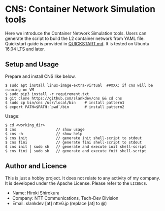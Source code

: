 
# CNS: Container Network Simulation tools

Here we introduce the Container Network Simulation tools.
Users can generate the script to build
the L2 container network from YAML file.
Quickstart guide is provided in [QUICKSTART.md](QUICKSTART.md).
It is tested on Ubuntu 16.04 LTS and later.

## Setup and Usage

Prepare and install CNS like below.
```
$ sudo apt install linux-image-extra-virtual  ##XXX: if cns will be running on VM
$ sudo pip3 install -r requirement.txt
$ git clone https://github.com/slankdev/cns && cd cns
$ sudo cp bin/cns /usr/local/bin    # install pattern1
$ export PATH=$PATH:`pwd`/bin       # install pattern2
```

Usage:
```
$ cd <working_dir>
$ cns                  // show usage
$ cns -h               // show help
$ cns init             // generate init shell-script to stdout
$ cns fini             // generate fini shell-script to stdout
$ cns init | sudo sh   // generate and execute init shell-script
$ cns fini | sudo sh   // generate and execute fnit shell-script
```

## Author and Licence

This is just a hobby project. It does not relate to any activity of my company.
It is developed under the Apache License. Please refer to the `LICENCE`.

- Name: Hiroki Shirokura
- Company: NTT Communications, Tech-Dev Division
- Email: slankdev [at] nttv6.jp (replace [at] to @)

